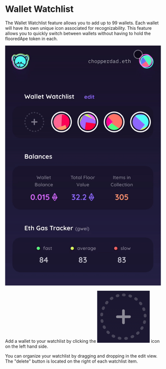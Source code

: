 # Wallet Watchlist

The Wallet Watchlist feature allows you to add up to 99 wallets. Each wallet will have its own unique icon associated for recognizability. This feature allows you to quickly switch between wallets without having to hold the flooredApe token in each.&#x20;

![](<../.gitbook/assets/ezgif.com-gif-maker (9).gif>)

Add a wallet to your watchlist by clicking the <img src="../.gitbook/assets/Screen Shot 2022-03-15 at 3.28.06 PM.png" alt="" data-size="line"> icon on the left hand side.

You can organize your watchlist by dragging and dropping in the edit view. The "delete" button is located on the right of each watchlist item.
